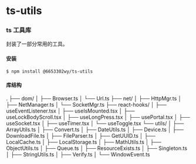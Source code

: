 # ts-utils

### ts 工具库

封装了一部分常用的工具。

#### 安装

`$ npm install @6653302wy/ts-utils`

#### 库结构

.
├── dom/
│ ├── Browser.ts
│ └── Url.ts
├── net/
│ ├── HttpMgr.ts
│ ├── NetManager.ts
│ └── SocketMgr.ts
├── react-hooks/
│ ├── useEventListener.tsx
│ ├── useIsMounted.tsx
│ ├── useLockBodyScroll.tsx
│ ├── useLongPress.tsx
│ ├── usePortal.tsx
│ ├── useSocket.tsx
│ ├── useTimer.tsx
│ └── useToggle.tsx
└── utils/
│ ├── ArrayUtils.ts
│ ├── Convert.ts
│ ├── DateUtils.ts
│ ├── Device.ts
│ ├── DownloadFile.ts
│ ├── FileParser.ts
│ ├── GetUUID.ts
│ ├── LocalCache.ts
│ ├── LocalStorage.ts
│ ├── MathUtils.ts
│ ├── ObjectUtils.ts
│ ├── Queue.ts
│ ├── ResourceExists.ts
│ ├── Singleton.ts
│ ├── StringUtils.ts
│ ├── Verify.ts
│ └── WindowEvent.ts

